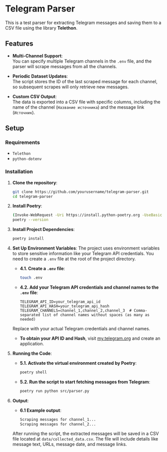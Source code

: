 # **Telegram Parser**

This is a test parser for extracting Telegram messages and saving them to a CSV file using the library **Telethon**.

## **Features**
- **Multi-Channel Support**:  
  You can specify multiple Telegram channels in the `.env` file, and the parser will scrape messages from all the channels.

- **Periodic Dataset Updates**:  
  The script stores the ID of the last scraped message for each channel, so subsequent scrapes will only retrieve new messages.

- **Custom CSV Output**:  
  The data is exported into a CSV file with specific columns, including the name of the channel (`Название источника`) and the message link (`Источник`).

## **Setup**

### **Requirements**
- `Telethon`
- `python-dotenv`

### **Installation**

1. **Clone the repository**:
    ```bash
    git clone https://github.com/yourusername/telegram-parser.git
    cd telegram-parser
    ```

2. **Install Poetry**:
    ```bash
    (Invoke-WebRequest -Uri https://install.python-poetry.org -UseBasicParsing).Content | python -
    poetry --version
    ```

3. **Install Project Dependencies**:
    ```bash
    poetry install
    ```

4. **Set Up Environment Variables**:
    The project uses environment variables to store sensitive information like your Telegram API credentials. You need to create a `.env` file at the root of the project directory.

    - **4.1. Create a `.env` file**:
        ```bash
        touch .env
        ```

    - **4.2. Add your Telegram API credentials and channel names to the `.env` file**:
        ```plaintext
        TELEGRAM_API_ID=your_telegram_api_id
        TELEGRAM_API_HASH=your_telegram_api_hash
        TELEGRAM_CHANNELS=channel_1,channel_2,channel_3  # Comma-separated list of channel names without spaces (as many as needed)
        ```

    Replace with your actual Telegram credentials and channel names.

    - **To obtain your API ID and Hash**, visit [my.telegram.org](https://my.telegram.org) and create an application.

5. **Running the Code**:

    - **5.1. Activate the virtual environment created by Poetry**:
        ```bash
        poetry shell
        ```

    - **5.2. Run the script to start fetching messages from Telegram**:
        ```bash
        poetry run python src/parser.py
        ```

6. **Output**:
    - **6.1 Example output**:
        ```bash
        Scraping messages for channel_1...
        Scraping messages for channel_2...
        ```
    After running the script, the extracted messages will be saved in a CSV file located at `data/collected_data.csv`. The file will include details like message text, URLs, message date, and message links.
